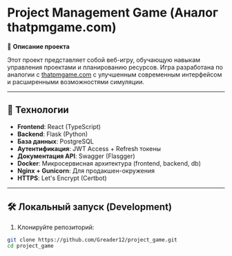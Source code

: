 # Project Management Game (Аналог thatpmgame.com)

🎯 **Описание проекта**

Этот проект представляет собой веб-игру, обучающую навыкам управления проектами и планированию ресурсов. Игра разработана по аналогии с [thatpmgame.com](http://thatpmgame.com/instructions/) с улучшенным современным интерфейсом и расширенными возможностями симуляции.

---

## 🚀 Технологии

- **Frontend**: React (TypeScript)
- **Backend**: Flask (Python)
- **База данных**: PostgreSQL
- **Аутентификация**: JWT Access + Refresh токены
- **Документация API**: Swagger (Flasgger)
- **Docker**: Микросервисная архитектура (frontend, backend, db)
- **Nginx + Gunicorn**: Для продакшен-окружения
- **HTTPS**: Let's Encrypt (Certbot)

---

## 🛠️ Локальный запуск (Development)

1. Клонируйте репозиторий:

```bash
git clone https://github.com/Greader12/project_game.git
cd project_game
